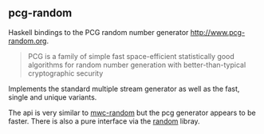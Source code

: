## pcg-random

Haskell bindings to the PCG random number generator http://www.pcg-random.org.

> PCG is a family of simple fast space-efficient statistically good algorithms for random number generation with better-than-typical cryptographic security

Implements the standard multiple stream generator as well as the fast, single and unique variants.

The api is very similar to [mwc-random] but the pcg generator appears to be faster. There is also a pure interface via the [random] libray.

[mwc-random]: https://hackage.haskell.org/package/mwc-random
[random]: http://hackage.haskell.org/package/random
